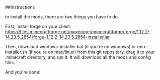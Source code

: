 ##Instructions

to install the mods, there are two things you have to do.

First, install forge on your client.
https://files.minecraftforge.net/maven/net/minecraftforge/forge/1.12.2-14.23.5.2854/forge-1.12.2-14.23.5.2854-installer.jar

Then, download windows-installer.bat (if you're on windows) or unix-installer.sh (if you're on mac/linux) from this git repository, drag it to your .minecraft directory, and run it. It will download all the mods and config files.

And you're done!
